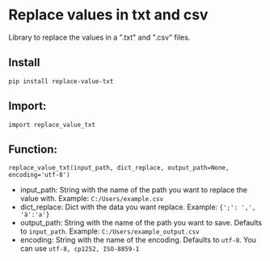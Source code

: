 # Replace values in txt and csv

Library to replace the values in a ".txt" and ".csv" files.

## Install

`pip install replace-value-txt`

## Import:

`import replace_value_txt`

## Function:

`replace_value_txt(input_path, dict_replace, output_path=None, encoding='utf-8')`

- input_path: String with the name of the path you want to replace the value with. Example: `C:/Users/example.csv`
- dict_replace: Dict with the data you want replace. Example: `{';': ',', 'ã':'a'}`
- output_path: String with the name of the path you want to save. Defaults to `input_path`. Example: `C:/Users/example_output.csv`
- encoding: String with the name of the encoding. Defaults to `utf-8`. You can use `utf-8, cp1252, ISO-8859-1`
